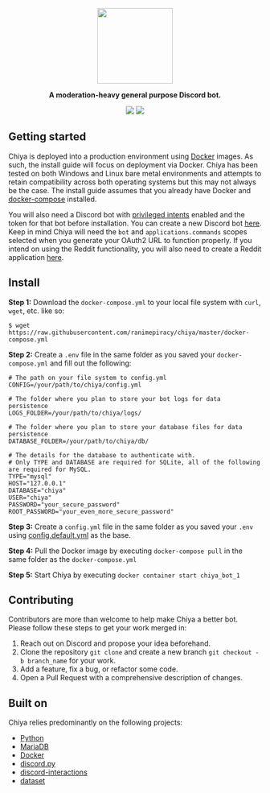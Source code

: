 
<p align="center">
<img width="150" height="150" src="https://i.imgur.com/Lkqobis.png">
</p>

<p align="center">
<b>A moderation-heavy general purpose Discord bot.</b>
</p>

<p align="center">
<a href="https://discord.gg/piracy"><img src="https://img.shields.io/discord/622243127435984927?label=Discord&logo=discord"></a> <a href="https://github.com/ranimepiracy/Chiya/actions"><img src="https://github.com/ranimepiracy/Chiya/workflows/Docker/badge.svg?branch=master"></a>
</p>

## Getting started

Chiya is deployed into a production environment using [Docker](https://docs.docker.com/engine/reference/run/) images. As such, the install guide will focus on deployment via Docker. Chiya has been tested on both Windows and Linux bare metal environments and attempts to retain compatibility across both operating systems but this may not always be the case. The install guide assumes that you already have Docker and [docker-compose](https://docs.docker.com/compose/) installed.

You will also need a Discord bot with [privileged intents](https://discordpy.readthedocs.io/en/stable/intents.html) enabled and the token for that bot before installation. You can create a new Discord bot [here](https://discord.com/developers/). Keep in mind Chiya will need the `bot` and `applications.commands` scopes selected when you generate your OAuth2 URL to function properly. If you intend on using the Reddit functionality, you will also need to create a Reddit application [here](https://www.reddit.com/prefs/apps/).

## Install

**Step 1:** Download the `docker-compose.yml` to your local file system with `curl`, `wget`, etc. like so:
```
$ wget https://raw.githubusercontent.com/ranimepiracy/chiya/master/docker-compose.yml
```

**Step 2:** Create a `.env` file in the same folder as you saved your `docker-compose.yml` and fill out the following:

```env
# The path on your file system to config.yml
CONFIG=/your/path/to/chiya/config.yml

# The folder where you plan to store your bot logs for data persistence
LOGS_FOLDER=/your/path/to/chiya/logs/

# The folder where you plan to store your database files for data persistence
DATABASE_FOLDER=/your/path/to/chiya/db/

# The details for the database to authenticate with.
# Only TYPE and DATABASE are required for SQLite, all of the following are required for MySQL.
TYPE="mysql"
HOST="127.0.0.1"
DATABASE="chiya"
USER="chiya"
PASSWORD="your_secure_password"
ROOT_PASSWORD="your_even_more_secure_password"
```

**Step 3:** Create a `config.yml` file in the same folder as you saved your `.env` using [config.default.yml](https://github.com/ranimepiracy/chiya/blob/settings-yaml-migration/config.default.yml) as the base. 

**Step 4:** Pull the Docker image by executing `docker-compose pull` in the same folder as the `docker-compose.yml`

**Step 5:** Start Chiya by executing `docker container start chiya_bot_1`

## Contributing

Contributors are more than welcome to help make Chiya a better bot. Please follow these steps to get your work merged in:

1. Reach out on Discord and propose your idea beforehand.
2. Clone the repository `git clone` and create a new branch `git checkout -b branch_name` for your work.
3. Add a feature, fix a bug, or refactor some code.
4. Open a Pull Request with a comprehensive description of changes.

## Built on

Chiya relies predominantly on the following projects:

* [Python](https://www.python.org/)
* [MariaDB](https://mariadb.org/)
* [Docker](https://www.docker.com/)
* [discord.py](https://github.com/Rapptz/discord.py)
* [discord-interactions](https://github.com/goverfl0w/discord-interactions)
* [dataset](https://dataset.readthedocs.io)
